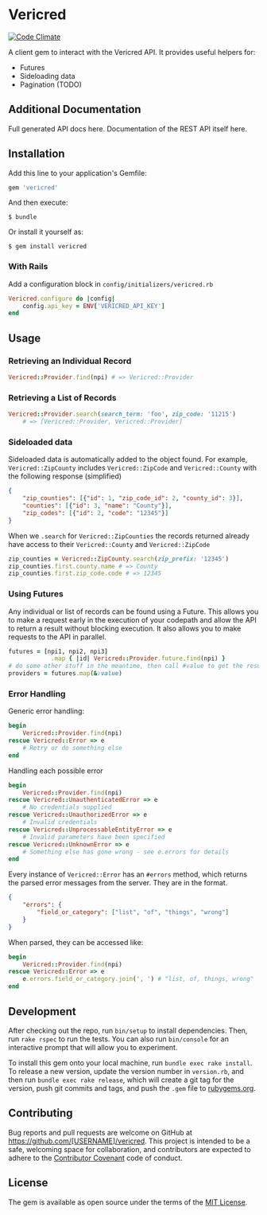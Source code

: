 # Vericred

[![Code Climate](https://codeclimate.com/repos/562a2857e30ba04788014399/badges/07d05b9b6da4fdd2aca6/gpa.svg)](https://codeclimate.com/repos/562a2857e30ba04788014399/feed)

A client gem to interact with the Vericred API.  It provides useful helpers for:

- Futures
- Sideloading data
- Pagination (TODO)

## Additional Documentation
Full generated API docs here.  Documentation of the REST API itself here.

## Installation

Add this line to your application's Gemfile:

```ruby
gem 'vericred'
```

And then execute:

    $ bundle

Or install it yourself as:

    $ gem install vericred

### With Rails

Add a configuration block in `config/initializers/vericred.rb`
```ruby
Vericred.configure do |config|
    config.api_key = ENV['VERICRED_API_KEY']
end
```

## Usage

### Retrieving an Individual Record
```ruby
Vericred::Provider.find(npi) # => Vericred::Provider
```

### Retrieving a List of Records
```ruby
Vericred::Provider.search(search_term: 'foo', zip_code: '11215')
    # => [Vericred::Provider, Vericred::Provider]
```

### Sideloaded data
Sideloaded data is automatically added to the object found.  For example,
`Vericred::ZipCounty` includes `Vericred::ZipCode` and `Vericred::County`
with the following response (simplified)
```json
{
    "zip_counties": [{"id": 1, "zip_code_id": 2, "county_id": 3}],
    "counties": [{"id": 3, "name": "County"}],
    "zip_codes": [{"id": 2, "code": "12345"}]
}
```

When we `.search` for `Vericred::ZipCounties` the records returned already 
have access to their `Vericred::County` and `Vericred::ZipCode`

```ruby
zip_counties = Vericred::ZipCounty.search(zip_prefix: '12345')
zip_counties.first.county.name # => County
zip_counties.first.zip_code.code # => 12345
```

### Using Futures
Any individual or list of records can be found using a Future.  This
allows you to make a request early in the execution of your codepath 
and allow the API to return a result without blocking execution.  It also
allows you to make requests to the API in parallel.

```ruby
futures = [npi1, npi2, npi3]
            .map { |id| Vericred::Provider.future.find(npi) }
# do some other stuff in the meantime, then call #value to get the result
providers = futures.map(&:value)
```

### Error Handling

Generic error handling:
```ruby
begin
    Vericred::Provider.find(npi)
rescue Vericred::Error => e
    # Retry or do something else
end
```

Handling each possible error
```ruby
begin
    Vericred::Provider.find(npi)
rescue Vericred::UnauthenticatedError => e
    # No credentials supplied
rescue Vericred::UnauthorizedError => e
    # Invalid credentials
rescue Vericred::UnprocessableEntityError => e
    # Invalid parameters have been specified
rescue Vericred::UnknownError => e
    # Something else has gone wrong - see e.errors for details
end
```
Every instance of `Vericred::Error` has an `#errors` method, which returns
the parsed error messages from the server.  They are in the format.
```json
{
    "errors": {
        "field_or_category": ["list", "of", "things", "wrong"]
    }
}
```

When parsed, they can be accessed like:
```ruby
begin
    Vericred::Provider.find(npi)
rescue Vericred::Error => e
    e.errors.field_or_category.join(', ') # "list, of, things, wrong"
end
```

## Development

After checking out the repo, run `bin/setup` to install dependencies. Then, run `rake rspec` to run the tests. You can also run `bin/console` for an interactive prompt that will allow you to experiment.

To install this gem onto your local machine, run `bundle exec rake install`. To release a new version, update the version number in `version.rb`, and then run `bundle exec rake release`, which will create a git tag for the version, push git commits and tags, and push the `.gem` file to [rubygems.org](https://rubygems.org).

## Contributing

Bug reports and pull requests are welcome on GitHub at https://github.com/[USERNAME]/vericred. This project is intended to be a safe, welcoming space for collaboration, and contributors are expected to adhere to the [Contributor Covenant](contributor-covenant.org) code of conduct.


## License

The gem is available as open source under the terms of the [MIT License](http://opensource.org/licenses/MIT).

